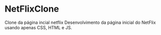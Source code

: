 # NetFlixClone
Clone da página incial netflix
Desenvolvimento da página inicial do NetFlix usando apenas CSS, HTML e JS. 
